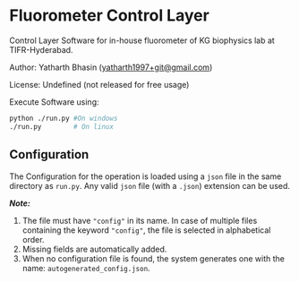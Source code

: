 # Fluorometer Control Layer

Control Layer Software for in-house fluorometer of KG biophysics lab at TIFR-Hyderabad.

Author: Yatharth Bhasin (yatharth1997+git@gmail.com)

License: Undefined (not released for free usage)

Execute Software using:

```bash
python ./run.py #On windows
./run.py        # On linux
```



## Configuration

The Configuration for the operation is loaded using a `json` file in the same directory as `run.py`. Any valid `json` file (with a `.json`) extension can be used. 

***Note:***

1. The file must have `"config"` in its name. In case of multiple files containing the keyword `"config"`, the file is selected in alphabetical order.
2. Missing fields are automatically added.
3. When no configuration file is found, the system generates one with the name: `autogenerated_config.json`.
